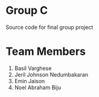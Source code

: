 # Group C
Source code for final group project

# Team Members
1. Basil Varghese
2. Jeril Johnson Nedumbakaran
3. Emin Jaison
4. Noel Abraham Biju

